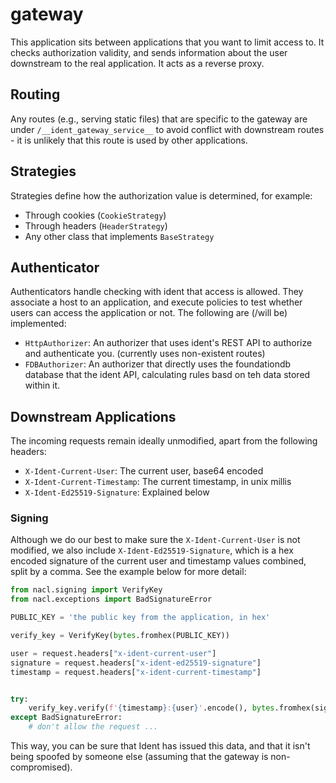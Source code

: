# gateway

This application sits between applications that you want to limit access to. It checks authorization validity, and sends information about the user downstream to the real application. It acts as a reverse proxy.

## Routing

Any routes (e.g., serving static files) that are specific to the gateway are under `/__ident_gateway_service__` to avoid conflict with downstream routes - it is unlikely that this route is used 
by other applications.

## Strategies

Strategies define how the authorization value is determined, for example:
- Through cookies (`CookieStrategy`)
- Through headers (`HeaderStrategy`)
- Any other class that implements `BaseStrategy`



## Authenticator

Authenticators handle checking with ident that access is allowed. They associate a host to an application, and execute policies to test whether users can access the application or not. The following are (/will be) implemented:
- `HttpAuthorizer`: An authorizer that uses ident's REST API to authorize and authenticate you. (currently uses non-existent routes)
- `FDBAuthorizer`: An authorizer that directly uses the foundationdb database that the ident API, calculating rules basd on teh data stored within it. 

## Downstream Applications

The incoming requests remain ideally unmodified, apart from the following headers:
- `X-Ident-Current-User`: The current user, base64 encoded
- `X-Ident-Current-Timestamp`: The current timestamp, in unix millis
- `X-Ident-Ed25519-Signature`: Explained below

### Signing

Although we do our best to make sure the `X-Ident-Current-User` is not modified, we also include `X-Ident-Ed25519-Signature`, which is a hex encoded signature of the current user and timestamp values combined, split by a comma. See the example below for more detail:

```py
from nacl.signing import VerifyKey
from nacl.exceptions import BadSignatureError

PUBLIC_KEY = 'the public key from the application, in hex'

verify_key = VerifyKey(bytes.fromhex(PUBLIC_KEY))

user = request.headers["x-ident-current-user"]
signature = request.headers["x-ident-ed25519-signature"]
timestamp = request.headers["x-ident-current-timestamp"]


try:
    verify_key.verify(f'{timestamp}:{user}'.encode(), bytes.fromhex(signature))
except BadSignatureError:
    # don't allow the request ...
```

This way, you can be sure that Ident has issued this data, and that it isn't being spoofed by someone else (assuming that the gateway is non-compromised).